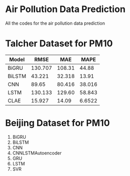 # Air Pollution Data Prediction
 All the codes for the air pollution data prediction

# Talcher Dataset for PM10

| Model       | RMSE        | MAE | MAPE |
| ----------- | ----------- | ----| ---- |
| BiGRU      | 130.707       |108.31| 44.88|
| BiLSTM      | 43.221       |32.318| 13.91|
| CNN      | 89.65      | 80.416| 38.016|
| LSTM      | 130.133       |129.60| 58.843|
| CLAE      | 15.927       |14.09| 6.6522|



# Beijing Dataset for PM10

 1. BiGRU
 2. BiLSTM
 3. CNN
 4. CNNLSTMAutoencoder
 5. GRU
 6. LSTM
 7. SVR

 
 